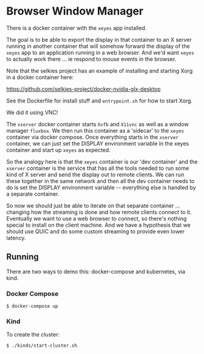 # Browser Window Manager

There is a docker container with the `xeyes` app installed.

The goal is to be able to export the display in that container to
an X server running in another container that will somehow forward the
display of the `xeyes` app to an application running in a web browser.
And we'd want `xeyes` to actually work there ... ie respond to mouse
events in the browser.

Note that the selkies project has an example of installing and starting
Xorg in a docker container here:

https://github.com/selkies-project/docker-nvidia-glx-desktop

See the Dockerfile for install stuff and `entrypoint.sh` for how to start Xorg.

We did it using VNC!

The `xserver` docker container starts `Xvfb` and `X11vnc` as well as a window
manager `fluxbox`. We then run this container as a 'sidecar' to the `xeyes` container
via docker compose. Once everything starts in the `xserver` container, we
can just set the DISPLAY environment variable in the xeyes container and
start up `xeyes` as expected.

So the analogy here is that the `xeyes` container is our 'dev container' and
the `xserver` container is the service that has all the tools needed to run some
kind of X server and send the display out to remote clients. We can run these
together in the same network and then all the dev container needs to do is
set the DISPLAY environment variable -- everything else is handled by a
separate container.

So now we should just be able to iterate on that separate container ...
changing how the streaming is done and how remote clients connect to it. Eventually
we want to use a web browser to connect, so there's nothing special to install on
the client machine. And we have a hypothesis that we should use QUIC and do some
custom streaming to provide even lower latency.

## Running

There are two ways to demo this: docker-compose and kubernetes, via kind.

### Docker Compose

```
$ docker-compose up
```

### Kind

To create the cluster:

```
$ ./kinds/start-cluster.sh
```